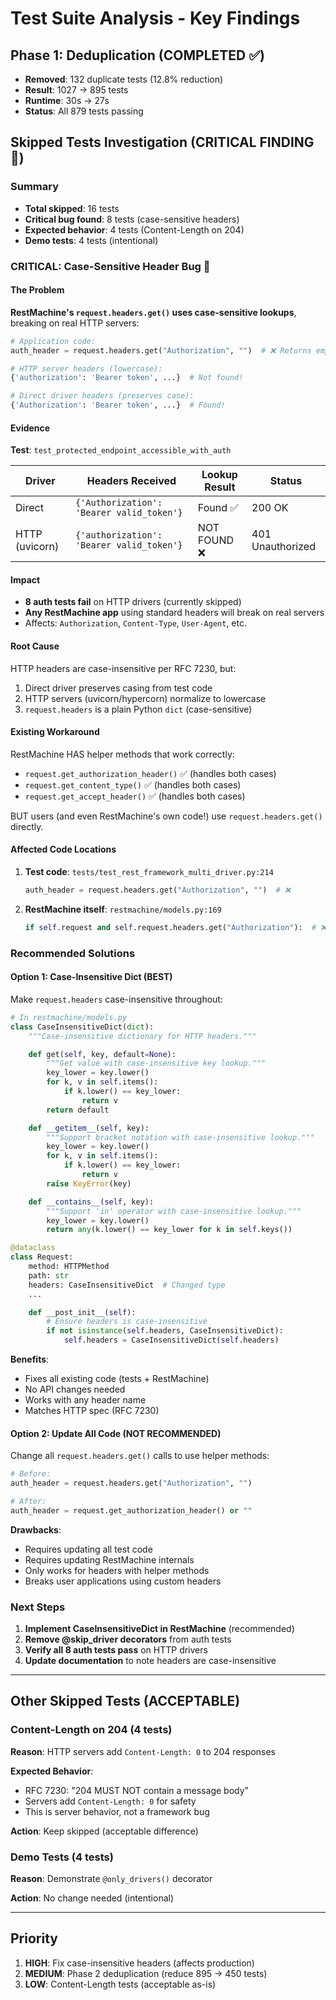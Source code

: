 # Test Suite Analysis - Key Findings

## Phase 1: Deduplication (COMPLETED ✅)
- **Removed**: 132 duplicate tests (12.8% reduction)
- **Result**: 1027 → 895 tests
- **Runtime**: 30s → 27s
- **Status**: All 879 tests passing

## Skipped Tests Investigation (CRITICAL FINDING 🚨)

### Summary
- **Total skipped**: 16 tests
- **Critical bug found**: 8 tests (case-sensitive headers)
- **Expected behavior**: 4 tests (Content-Length on 204)
- **Demo tests**: 4 tests (intentional)

### CRITICAL: Case-Sensitive Header Bug 🐛

#### The Problem
**RestMachine's `request.headers.get()` uses case-sensitive lookups**, breaking on real HTTP servers:

```python
# Application code:
auth_header = request.headers.get("Authorization", "")  # ❌ Returns empty string

# HTTP server headers (lowercase):
{'authorization': 'Bearer token', ...}  # Not found!

# Direct driver headers (preserves case):
{'Authorization': 'Bearer token', ...}  # Found!
```

#### Evidence
**Test**: `test_protected_endpoint_accessible_with_auth`

| Driver | Headers Received | Lookup Result | Status |
|--------|-----------------|---------------|--------|
| Direct | `{'Authorization': 'Bearer valid_token'}` | Found ✅ | 200 OK |
| HTTP (uvicorn) | `{'authorization': 'Bearer valid_token'}` | NOT FOUND ❌ | 401 Unauthorized |

#### Impact
- **8 auth tests fail** on HTTP drivers (currently skipped)
- **Any RestMachine app** using standard headers will break on real servers
- Affects: `Authorization`, `Content-Type`, `User-Agent`, etc.

#### Root Cause
HTTP headers are case-insensitive per RFC 7230, but:
1. Direct driver preserves casing from test code
2. HTTP servers (uvicorn/hypercorn) normalize to lowercase
3. `request.headers` is a plain Python `dict` (case-sensitive)

#### Existing Workaround
RestMachine HAS helper methods that work correctly:
- `request.get_authorization_header()` ✅ (handles both cases)
- `request.get_content_type()` ✅ (handles both cases)
- `request.get_accept_header()` ✅ (handles both cases)

BUT users (and even RestMachine's own code!) use `request.headers.get()` directly.

#### Affected Code Locations
1. **Test code**: `tests/test_rest_framework_multi_driver.py:214`
   ```python
   auth_header = request.headers.get("Authorization", "")  # ❌
   ```

2. **RestMachine itself**: `restmachine/models.py:169`
   ```python
   if self.request and self.request.headers.get("Authorization"):  # ❌
   ```

### Recommended Solutions

#### Option 1: Case-Insensitive Dict (BEST)
Make `request.headers` case-insensitive throughout:

```python
# In restmachine/models.py
class CaseInsensitiveDict(dict):
    """Case-insensitive dictionary for HTTP headers."""

    def get(self, key, default=None):
        """Get value with case-insensitive key lookup."""
        key_lower = key.lower()
        for k, v in self.items():
            if k.lower() == key_lower:
                return v
        return default

    def __getitem__(self, key):
        """Support bracket notation with case-insensitive lookup."""
        key_lower = key.lower()
        for k, v in self.items():
            if k.lower() == key_lower:
                return v
        raise KeyError(key)

    def __contains__(self, key):
        """Support 'in' operator with case-insensitive lookup."""
        key_lower = key.lower()
        return any(k.lower() == key_lower for k in self.keys())

@dataclass
class Request:
    method: HTTPMethod
    path: str
    headers: CaseInsensitiveDict  # Changed type
    ...

    def __post_init__(self):
        # Ensure headers is case-insensitive
        if not isinstance(self.headers, CaseInsensitiveDict):
            self.headers = CaseInsensitiveDict(self.headers)
```

**Benefits**:
- Fixes all existing code (tests + RestMachine)
- No API changes needed
- Works with any header name
- Matches HTTP spec (RFC 7230)

#### Option 2: Update All Code (NOT RECOMMENDED)
Change all `request.headers.get()` calls to use helper methods:

```python
# Before:
auth_header = request.headers.get("Authorization", "")

# After:
auth_header = request.get_authorization_header() or ""
```

**Drawbacks**:
- Requires updating all test code
- Requires updating RestMachine internals
- Only works for headers with helper methods
- Breaks user applications using custom headers

### Next Steps

1. **Implement CaseInsensitiveDict in RestMachine** (recommended)
2. **Remove @skip_driver decorators** from auth tests
3. **Verify all 8 auth tests pass** on HTTP drivers
4. **Update documentation** to note headers are case-insensitive

---

## Other Skipped Tests (ACCEPTABLE)

### Content-Length on 204 (4 tests)
**Reason**: HTTP servers add `Content-Length: 0` to 204 responses

**Expected Behavior**:
- RFC 7230: "204 MUST NOT contain a message body"
- Servers add `Content-Length: 0` for safety
- This is server behavior, not a framework bug

**Action**: Keep skipped (acceptable difference)

### Demo Tests (4 tests)
**Reason**: Demonstrate `@only_drivers()` decorator

**Action**: No change needed (intentional)

---

## Priority

1. **HIGH**: Fix case-insensitive headers (affects production)
2. **MEDIUM**: Phase 2 deduplication (reduce 895 → 450 tests)
3. **LOW**: Content-Length tests (acceptable as-is)

